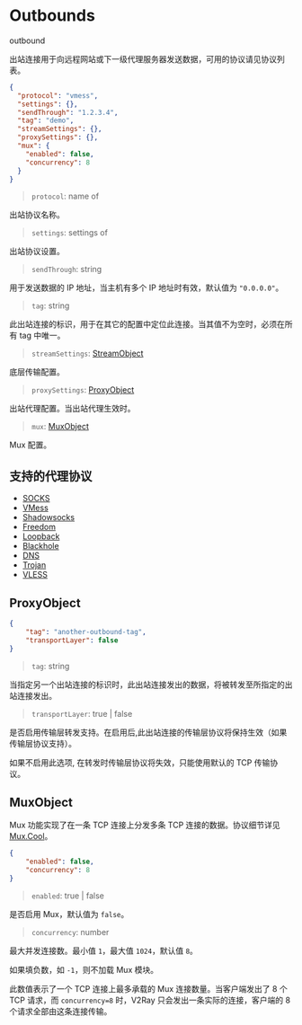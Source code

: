 # Outbounds
outbound

出站连接用于向远程网站或下一级代理服务器发送数据，可用的协议请见协议列表。

```json
{
  "protocol": "vmess",
  "settings": {},
  "sendThrough": "1.2.3.4",
  "tag": "demo",
  "streamSettings": {},
  "proxySettings": {},
  "mux": {
    "enabled": false,
    "concurrency": 8
  }
}
```

> `protocol`: name of <outbound>

出站协议名称。

> `settings`: settings of <outbound>

出站协议设置。

> `sendThrough`: string

用于发送数据的 IP 地址，当主机有多个 IP 地址时有效，默认值为 `"0.0.0.0"`。

> `tag`: string

此出站连接的标识，用于在其它的配置中定位此连接。当其值不为空时，必须在所有 tag 中唯一。

> `streamSettings`: [StreamObject](stream.md)

底层传输配置。

> `proxySettings`: [ProxyObject](#ProxyObject)

出站代理配置。当出站代理生效时。

> `mux`: [MuxObject](#MuxObject)

Mux 配置。

## 支持的代理协议

* [SOCKS](proxy/socks.md)
* [VMess](proxy/vmess.md)
* [Shadowsocks](proxy/shadowsocks.md)
* [Freedom](proxy/freedom.md)
* [Loopback](proxy/loopback.md)
* [Blackhole](proxy/blackhole.md)
* [DNS](proxy/dns.md)
* [Trojan](proxy/trojan.md)
* [VLESS](proxy/vless.md)

## ProxyObject

```json
{
    "tag": "another-outbound-tag",
    "transportLayer": false
}
```

> `tag`: string

当指定另一个出站连接的标识时，此出站连接发出的数据，将被转发至所指定的出站连接发出。

> `transportLayer`: true | false

是否启用传输层转发支持。在启用后,此出站连接的传输层协议将保持生效（如果传输层协议支持）。

如果不启用此选项, 在转发时传输层协议将失效，只能使用默认的 TCP 传输协议。

## MuxObject

Mux 功能实现了在一条 TCP 连接上分发多条 TCP 连接的数据。协议细节详见 [Mux.Cool](../../developer/protocols/muxcool.md)。

```json
{
    "enabled": false,
    "concurrency": 8
}
```

> `enabled`: true | false

是否启用 Mux，默认值为 `false`。

> `concurrency`: number

最大并发连接数。最小值 `1`，最大值 `1024`，默认值 `8`。

如果填负数，如 `-1`，则不加载 Mux 模块。

此数值表示了一个 TCP 连接上最多承载的 Mux 连接数量。当客户端发出了 8 个 TCP 请求，而 `concurrency=8` 时，V2Ray 只会发出一条实际的连接，客户端的 8 个请求全部由这条连接传输。
